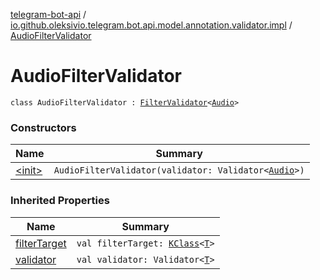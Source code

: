 [telegram-bot-api](../../index.md) / [io.github.oleksivio.telegram.bot.api.model.annotation.validator.impl](../index.md) / [AudioFilterValidator](./index.md)

# AudioFilterValidator

`class AudioFilterValidator : `[`FilterValidator`](../../io.github.oleksivio.telegram.bot.api.model.annotation.validator/-filter-validator/index.md)`<`[`Audio`](../../io.github.oleksivio.telegram.bot.api.model.objects.std.files/-audio/index.md)`>`

### Constructors

| Name | Summary |
|---|---|
| [&lt;init&gt;](-init-.md) | `AudioFilterValidator(validator: Validator<`[`Audio`](../../io.github.oleksivio.telegram.bot.api.model.objects.std.files/-audio/index.md)`>)` |

### Inherited Properties

| Name | Summary |
|---|---|
| [filterTarget](../../io.github.oleksivio.telegram.bot.api.model.annotation.validator/-filter-validator/filter-target.md) | `val filterTarget: `[`KClass`](https://kotlinlang.org/api/latest/jvm/stdlib/kotlin.reflect/-k-class/index.html)`<`[`T`](../../io.github.oleksivio.telegram.bot.api.model.annotation.validator/-filter-validator/index.md#T)`>` |
| [validator](../../io.github.oleksivio.telegram.bot.api.model.annotation.validator/-filter-validator/validator.md) | `val validator: Validator<`[`T`](../../io.github.oleksivio.telegram.bot.api.model.annotation.validator/-filter-validator/index.md#T)`>` |
